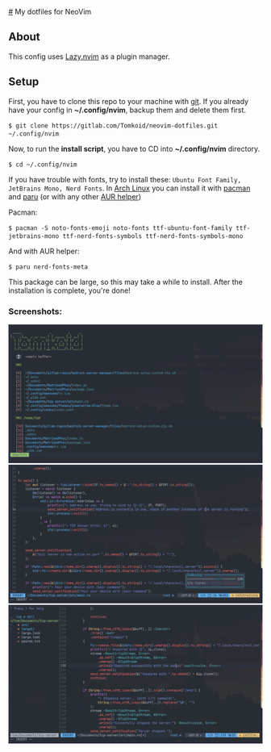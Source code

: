 [#](#) My dotfiles for NeoVim

## About
This config uses [Lazy.nvim](https://github.com/folke/lazy.nvim) as a plugin manager.

## Setup
First, you have to clone this repo to your machine with [git](https://github.com/git/git).
If you already have your config in **~/.config/nvim**, backup them and delete them first.
```
$ git clone https://gitlab.com/Tomkoid/neovim-dotfiles.git ~/.config/nvim
```
Now, to run the **install script**, you have to CD into **~/.config/nvim** directory.
```
$ cd ~/.config/nvim
```

If you have trouble with fonts, try to install these: `Ubuntu Font Family, JetBrains Mono, Nerd Fonts`.
In [Arch Linux](https://archlinux.org) you can install it with [pacman](https://wiki.archlinux.org/title/pacman) and [paru](https://github.com/Morganamilo/paru) (or with any other [AUR helper](https://wiki.archlinux.org/title/AUR_helpers))

Pacman:
```
$ pacman -S noto-fonts-emoji noto-fonts ttf-ubuntu-font-family ttf-jetbrains-mono ttf-nerd-fonts-symbols ttf-nerd-fonts-symbols-mono
```
And with AUR helper:
```
$ paru nerd-fonts-meta
```

This package can be large, so this may take a while to install.
After the installation is complete, you're done!

### Screenshots:
<img src="images/start.png">

<img src="images/in_action.png">

<img src="images/in_action_with_nerdtree.png">
